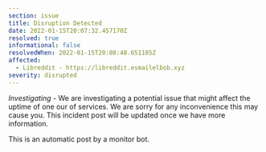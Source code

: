 ```yaml
---
section: issue
title: Disruption Detected
date: 2022-01-15T20:07:32.457170Z
resolved: true
informational: false
resolvedWhen: 2022-01-15T20:08:48.651105Z
affected:
  - Libreddit - https://libreddit.esmailelbob.xyz
severity: disrupted
---
```

*Investigating* - We are investigating a potential issue that might affect the uptime of one our of services. We are sorry for any inconvenience this may cause you. This incident post will be updated once we have more information.

This is an automatic post by a monitor bot.
        